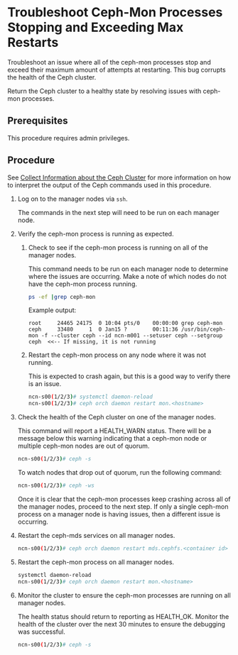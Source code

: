 # Troubleshoot Ceph-Mon Processes Stopping and Exceeding Max Restarts

Troubleshoot an issue where all of the ceph-mon processes stop and exceed their maximum amount of attempts at restarting. This bug corrupts the health of the Ceph cluster.

Return the Ceph cluster to a healthy state by resolving issues with ceph-mon processes.

## Prerequisites

This procedure requires admin privileges.

## Procedure

See [Collect Information about the Ceph Cluster](Collect_Information_About_the_Ceph_Cluster.md) for more information on how to interpret the output of the Ceph commands used in this procedure.

1. Log on to the manager nodes via `ssh`.

    The commands in the next step will need to be run on each manager node.

1. Verify the ceph-mon process is running as expected.

    1. Check to see if the ceph-mon process is running on all of the manager nodes.

        This command needs to be run on each manager node to determine where the issues are occurring. Make a note of which nodes do not have the ceph-mon process running.

        ```bash
        ps -ef |grep ceph-mon
        ```

        Example output:

        ```
        root     24465 24175  0 10:04 pts/0    00:00:00 grep ceph-mon
        ceph     33480     1  0 Jan15 ?        00:11:36 /usr/bin/ceph-mon -f --cluster ceph --id ncn-m001 --setuser ceph --setgroup ceph  <<-- If missing, it is not running
        ```

    1. Restart the ceph-mon process on any node where it was not running.

        This is expected to crash again, but this is a good way to verify there is an issue.

        ```bash
        ncn-s00(1/2/3)# systemctl daemon-reload
        ncn-s00(1/2/3)# ceph orch daemon restart mon.<hostname>
        ```

1. Check the health of the Ceph cluster on one of the manager nodes.

    This command will report a HEALTH\_WARN status. There will be a message below this warning indicating that a ceph-mon node or multiple ceph-mon nodes are out of quorum.

    ```bash
    ncn-s00(1/2/3)# ceph -s
    ```

    To watch nodes that drop out of quorum, run the following command:

    ```bash
    ncn-s00(1/2/3)# ceph -ws
    ```

    Once it is clear that the ceph-mon processes keep crashing across all of the manager nodes, proceed to the next step. If only a single ceph-mon process on a manager node is having issues, then a different issue is occurring.

1. Restart the ceph-mds services on all manager nodes.

    ```bash
    ncn-s00(1/2/3)# ceph orch daemon restart mds.cephfs.<container id>
    ```

1. Restart the ceph-mon process on all manager nodes.

    ```bash
    systemctl daemon-reload
    ncn-s00(1/2/3)# ceph orch daemon restart mon.<hostname>
    ```

1. Monitor the cluster to ensure the ceph-mon processes are running on all manager nodes.

    The health status should return to reporting as HEALTH\_OK. Monitor the health of the cluster over the next 30 minutes to ensure the debugging was successful.

    ```bash
    ncn-s00(1/2/3)# ceph -s
    ```
